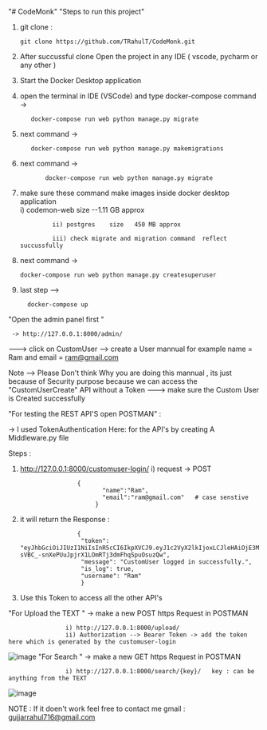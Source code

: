 "# CodeMonk" 
"Steps to run this project"

1. git clone :

       git clone https://github.com/TRahulT/CodeMonk.git
    
2. After succussful clone Open the project in any IDE ( vscode, pycharm or any other )
   
3. Start the Docker Desktop application
   
4. open the terminal  in IDE (VSCode) and type  docker-compose command ->

          docker-compose run web python manage.py migrate
   
5. next command ->

          docker-compose run web python manage.py makemigrations
   
6. next command ->
    
              docker-compose run web python manage.py migrate
 
7. make sure these command make images inside docker  desktop application  
                i) codemon-web  size --1.11 GB approx
   
                ii) postgres    size   450 MB approx
   
                iii) check migrate and migration command  reflect succussfully
   
8. next command ->

       docker-compose run web python manage.py createsuperuser
   
9. last step -->

         docker-compose up 
    
"Open the admin panel first "
 
     -> http://127.0.0.1:8000/admin/
---> click on CustomUser --> create a User mannual  for example  name = Ram and email = ram@gmail.com 

Note -->  Please Don't think Why you are  doing this mannual , its just because of Security purpose because we can access the "CustomUserCreate" API without 
                  a Token
---> make sure the Custom User is Created successfully

"For testing the REST API'S open POSTMAN" :
     
-> I used TokenAuthentication Here: for the  API's  by creating A Middleware.py file

Steps :

1) http://127.0.0.1:8000/customuser-login/
       i) request -> POST
    
                       {
                              "name":"Ram",
                              "email":"ram@gmail.com"   # case senstive 
                            }
3) it will return the Response :

                       {
                        "token": "eyJhbGciOiJIUzI1NiIsInR5cCI6IkpXVCJ9.eyJ1c2VyX2lkIjoxLCJleHAiOjE3MjA0OTg2NzIuNTg4NDA2fQ.0V-sVBC_-snXePUuJpjrX1LOmRTj3dmFhqSpuOsuzQw",
                        "message": "CustomUser logged in successfully.",
                        "is_log": true,
                        "username": "Ram"
                        }
   
4) Use this Token to access all the other API's 

"For Upload the TEXT "
            -> make a new POST https Request in POSTMAN 
            
                    i) http://127.0.0.1:8000/upload/
                    ii) Authorization --> Bearer Token -> add the token here which is generated by the customuser-login
                    
 ![image](https://github.com/TRahulT/CodeMonk/assets/89895996/df1a9810-5d26-4252-bfc8-4c33f833cab4)
"For Search " 
            -> make a new GET https Request in POSTMAN 
            
                    i) http://127.0.0.1:8000/search/{key}/   key : can be anything from the TEXT
 ![image](https://github.com/TRahulT/CodeMonk/assets/89895996/2fc5781b-229d-4c13-a3b8-08a04911e069)

NOTE : If it doen't work feel free to contact me gmail : gujjarrahul716@gmail.com
